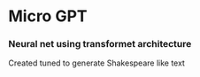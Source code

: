# Micro GPT
### Neural net using transformet architecture

Created tuned to generate Shakespeare like text
